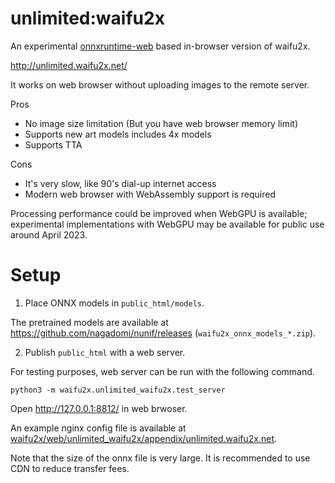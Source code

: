 # unlimited:waifu2x

An experimental [onnxruntime-web](https://github.com/microsoft/onnxruntime/tree/main/js/web) based in-browser version of waifu2x.

http://unlimited.waifu2x.net/

It works on web browser without uploading images to the remote server.

Pros
- No image size limitation (But you have web browser memory limit)
- Supports new art models includes 4x models
- Supports TTA

Cons
- It's very slow, like 90's dial-up internet access
- Modern web browser with WebAssembly support is required

Processing performance could be improved when WebGPU is available; experimental implementations with WebGPU may be available for public use around April 2023.

# Setup

1. Place ONNX models in `public_html/models`.

The pretrained models are available at https://github.com/nagadomi/nunif/releases (`waifu2x_onnx_models_*.zip`).

2. Publish `public_html` with a web server.

For testing purposes, web server can be run with the following command.
```
python3 -m waifu2x.unlimited_waifu2x.test_server
```
Open http://127.0.0.1:8812/ in web brwoser.

An example nginx config file is available at [waifu2x/web/unlimited_waifu2x/appendix/unlimited.waifu2x.net](appendix/unlimited.waifu2x.net).

Note that the size of the onnx file is very large.
It is recommended to use CDN to reduce transfer fees.

